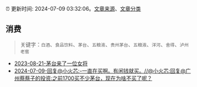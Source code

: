 :alarm_clock: 更新时间: 2024-07-09 03:32:06。[文章来源](/README.md)、[文章分类](/TAGS.md)

## 消费


> 关键字：`白酒`、`食品饮料`、`茅台`、`五粮液`、`贵州茅台`、`五粮液`、`洋河`、`舍得`、`泸州老窖`



- [2023-08-21-茅台来了一位女将](https://www.aicaijing.com.cn/article/18587) 
- [2024-07-09-回复@小火芯:-一直在买啊。有闲钱就买。//@小火芯:回复@广州蔡蔡子的投资:之前1700买不少茅台，现在为啥不买了呢？](https://xueqiu.com/1247347556/296752999) 
